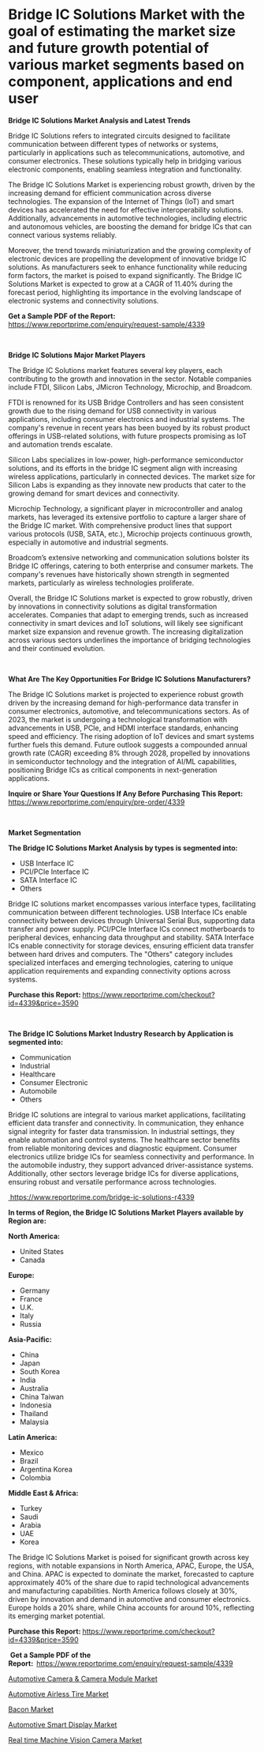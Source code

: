 <p><h1>Bridge IC Solutions Market with the goal of estimating the market size and future growth potential of various market segments based on component, applications and end user</h1></p><p><strong>Bridge IC Solutions Market Analysis and Latest Trends</strong></p>
<p><p>Bridge IC Solutions refers to integrated circuits designed to facilitate communication between different types of networks or systems, particularly in applications such as telecommunications, automotive, and consumer electronics. These solutions typically help in bridging various electronic components, enabling seamless integration and functionality.</p><p>The Bridge IC Solutions Market is experiencing robust growth, driven by the increasing demand for efficient communication across diverse technologies. The expansion of the Internet of Things (IoT) and smart devices has accelerated the need for effective interoperability solutions. Additionally, advancements in automotive technologies, including electric and autonomous vehicles, are boosting the demand for bridge ICs that can connect various systems reliably.</p><p>Moreover, the trend towards miniaturization and the growing complexity of electronic devices are propelling the development of innovative bridge IC solutions. As manufacturers seek to enhance functionality while reducing form factors, the market is poised to expand significantly. The Bridge IC Solutions Market is expected to grow at a CAGR of 11.40% during the forecast period, highlighting its importance in the evolving landscape of electronic systems and connectivity solutions.</p></p>
<p><strong>Get a Sample PDF of the Report:&nbsp;</strong> <a href="https://www.reportprime.com/enquiry/request-sample/4339?utm_campaign=1879&utm_medium=2&utm_source=Github&utm_content=ia&utm_term=24122024&utm_id=bridge-ic-solutions">https://www.reportprime.com/enquiry/request-sample/4339</a></p>
<p>&nbsp;</p>
<p><strong>Bridge IC Solutions Major Market Players</strong></p>
<p><p>The Bridge IC Solutions market features several key players, each contributing to the growth and innovation in the sector. Notable companies include FTDI, Silicon Labs, JMicron Technology, Microchip, and Broadcom.</p><p>FTDI is renowned for its USB Bridge Controllers and has seen consistent growth due to the rising demand for USB connectivity in various applications, including consumer electronics and industrial systems. The company's revenue in recent years has been buoyed by its robust product offerings in USB-related solutions, with future prospects promising as IoT and automation trends escalate.</p><p>Silicon Labs specializes in low-power, high-performance semiconductor solutions, and its efforts in the bridge IC segment align with increasing wireless applications, particularly in connected devices. The market size for Silicon Labs is expanding as they innovate new products that cater to the growing demand for smart devices and connectivity.</p><p>Microchip Technology, a significant player in microcontroller and analog markets, has leveraged its extensive portfolio to capture a larger share of the Bridge IC market. With comprehensive product lines that support various protocols (USB, SATA, etc.), Microchip projects continuous growth, especially in automotive and industrial segments.</p><p>Broadcom’s extensive networking and communication solutions bolster its Bridge IC offerings, catering to both enterprise and consumer markets. The company's revenues have historically shown strength in segmented markets, particularly as wireless technologies proliferate.</p><p>Overall, the Bridge IC Solutions market is expected to grow robustly, driven by innovations in connectivity solutions as digital transformation accelerates. Companies that adapt to emerging trends, such as increased connectivity in smart devices and IoT solutions, will likely see significant market size expansion and revenue growth. The increasing digitalization across various sectors underlines the importance of bridging technologies and their continued evolution.</p></p>
<p>&nbsp;</p>
<p><strong>What Are The Key Opportunities For Bridge IC Solutions Manufacturers?</strong></p>
<p><p>The Bridge IC Solutions market is projected to experience robust growth driven by the increasing demand for high-performance data transfer in consumer electronics, automotive, and telecommunications sectors. As of 2023, the market is undergoing a technological transformation with advancements in USB, PCIe, and HDMI interface standards, enhancing speed and efficiency. The rising adoption of IoT devices and smart systems further fuels this demand. Future outlook suggests a compounded annual growth rate (CAGR) exceeding 8% through 2028, propelled by innovations in semiconductor technology and the integration of AI/ML capabilities, positioning Bridge ICs as critical components in next-generation applications.</p></p>
<p><strong>Inquire or Share Your Questions If Any Before Purchasing This Report:</strong> <a href="https://www.reportprime.com/enquiry/pre-order/4339?utm_campaign=1879&utm_medium=2&utm_source=Github&utm_content=ia&utm_term=24122024&utm_id=bridge-ic-solutions">https://www.reportprime.com/enquiry/pre-order/4339</a></p>
<p>&nbsp;</p>
<p><strong>Market Segmentation</strong></p>
<p><strong>The Bridge IC Solutions Market Analysis by types is segmented into:</strong></p>
<p><ul><li>USB Interface IC</li><li>PCI/PCIe Interface IC</li><li>SATA Interface IC</li><li>Others</li></ul></p>
<p><p>Bridge IC solutions market encompasses various interface types, facilitating communication between different technologies. USB Interface ICs enable connectivity between devices through Universal Serial Bus, supporting data transfer and power supply. PCI/PCIe Interface ICs connect motherboards to peripheral devices, enhancing data throughput and stability. SATA Interface ICs enable connectivity for storage devices, ensuring efficient data transfer between hard drives and computers. The "Others" category includes specialized interfaces and emerging technologies, catering to unique application requirements and expanding connectivity options across systems.</p></p>
<p><strong>Purchase this Report:&nbsp;</strong><a href="https://www.reportprime.com/checkout?id=4339&price=3590&utm_campaign=1879&utm_medium=2&utm_source=Github&utm_content=ia&utm_term=24122024&utm_id=bridge-ic-solutions">https://www.reportprime.com/checkout?id=4339&price=3590</a></p>
<p>&nbsp;</p>
<p><strong>The Bridge IC Solutions Market Industry Research by Application is segmented into:</strong></p>
<p><ul><li>Communication</li><li>Industrial</li><li>Healthcare</li><li>Consumer Electronic</li><li>Automobile</li><li>Others</li></ul></p>
<p><p>Bridge IC solutions are integral to various market applications, facilitating efficient data transfer and connectivity. In communication, they enhance signal integrity for faster data transmission. In industrial settings, they enable automation and control systems. The healthcare sector benefits from reliable monitoring devices and diagnostic equipment. Consumer electronics utilize bridge ICs for seamless connectivity and performance. In the automobile industry, they support advanced driver-assistance systems. Additionally, other sectors leverage bridge ICs for diverse applications, ensuring robust and versatile performance across technologies.</p></p>
<p><a href="https://www.reportprime.com/bridge-ic-solutions-r4339?utm_campaign=1879&utm_medium=2&utm_source=Github&utm_content=ia&utm_term=24122024&utm_id=bridge-ic-solutions">&nbsp;https://www.reportprime.com/bridge-ic-solutions-r4339</a></p>
<p><strong>In terms of Region, the Bridge IC Solutions Market Players available by Region are:</strong></p>
<p>
    <p> <strong> North America: </strong>
        <ul>
            <li>United States</li>
            <li>Canada</li>
        </ul>
        </p> 
    <p> <strong> Europe: </strong>
        <ul>
            <li>Germany</li>
            <li>France</li>
            <li>U.K.</li>
            <li>Italy</li>
            <li>Russia</li>
        </ul>
        </p> 
    <p> <strong> Asia-Pacific: </strong>
        <ul>
            <li>China</li>
            <li>Japan</li>
            <li>South Korea</li>
            <li>India</li>
            <li>Australia</li>
            <li>China Taiwan</li>
            <li>Indonesia</li>
            <li>Thailand</li>
            <li>Malaysia</li>
        </ul>
        </p> 
    <p> <strong> Latin America: </strong>
        <ul>
            <li>Mexico</li>
            <li>Brazil</li>
            <li>Argentina Korea</li>
            <li>Colombia</li>
        </ul>
        </p> 
    <p> <strong> Middle East & Africa: </strong>
        <ul>
            <li>Turkey</li>
            <li>Saudi</li>
            <li>Arabia</li>
            <li>UAE</li>
            <li>Korea</li>
        </ul>
    </p>
    </p>
<p><p>The Bridge IC Solutions Market is poised for significant growth across key regions, with notable expansions in North America, APAC, Europe, the USA, and China. APAC is expected to dominate the market, forecasted to capture approximately 40% of the share due to rapid technological advancements and manufacturing capabilities. North America follows closely at 30%, driven by innovation and demand in automotive and consumer electronics. Europe holds a 20% share, while China accounts for around 10%, reflecting its emerging market potential.</p></p>
<p><strong>Purchase this Report: </strong><a href="https://www.reportprime.com/checkout?id=4339&price=3590&utm_campaign=1879&utm_medium=2&utm_source=Github&utm_content=ia&utm_term=24122024&utm_id=bridge-ic-solutions">https://www.reportprime.com/checkout?id=4339&price=3590</a></p>
<p>&nbsp;<strong>Get a Sample PDF of the Report:&nbsp;&nbsp;</strong><a href="https://www.reportprime.com/enquiry/request-sample/4339?utm_campaign=1879&utm_medium=2&utm_source=Github&utm_content=ia&utm_term=24122024&utm_id=bridge-ic-solutions">https://www.reportprime.com/enquiry/request-sample/4339</a></p>
<p><strong></strong></p>
<p><p><a href="https://www.linkedin.com/pulse/rev-athenaur-okk4f?utm_campaign=1879&utm_medium=2&utm_source=Github&utm_content=ia&utm_term=24122024&utm_id=bridge-ic-solutions">Automotive Camera & Camera Module Market</a></p><p><a href="https://www.linkedin.com/pulse/f-my-mkt-intel-xkfif?utm_campaign=1879&utm_medium=2&utm_source=Github&utm_content=ia&utm_term=24122024&utm_id=bridge-ic-solutions">Automotive Airless Tire Market</a></p><p><a href="https://www.linkedin.com/pulse/bacon-market-research-report-drivers-critical-issues-players-oiepf?utm_campaign=1879&utm_medium=2&utm_source=Github&utm_content=ia&utm_term=24122024&utm_id=bridge-ic-solutions">Bacon Market</a></p><p><a href="https://www.linkedin.com/pulse/insight-automotive-smart-display-market-size-expected-cagr-yxzbf?utm_campaign=1879&utm_medium=2&utm_source=Github&utm_content=ia&utm_term=24122024&utm_id=bridge-ic-solutions">Automotive Smart Display Market</a></p><p><a href="https://github.com/FassouRP/Market-Research-Report-List-6/blob/main/real-time-machine-vision-camera-market.md?utm_campaign=1879&utm_medium=2&utm_source=Github&utm_content=ia&utm_term=24122024&utm_id=bridge-ic-solutions">Real time Machine Vision Camera Market</a></p></p>